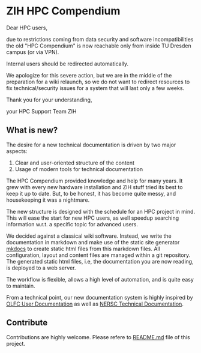 # ZIH HPC Compendium
<!--Pre-installed [software environments](../software/overview.md) allow for a quick start. To access-->
<!--our HPC resources, a short [project application](../application/overview.md) is required.-->

Dear HPC users,

due to restrictions coming from data security and software incompatibilities the old
"HPC Compendium" is now reachable only from inside TU Dresden campus (or via VPN).

Internal users should be redirected automatically.

We apologize for this severe action, but we are in the middle of the preparation for a wiki
relaunch, so we do not want to redirect resources to fix technical/security issues for a system
that will last only a few weeks.

Thank you for your understanding,

your HPC Support Team ZIH

## What is new?

The desire for a new technical documentation is driven by two major aspects:

1. Clear and user-oriented structure of the content
1. Usage of modern tools for technical documentation

The HPC Compendium provided knowledge and help for many years. It grew with every new hardware
installation and ZIH stuff tried its best to keep it up to date. But, to be honest, it has become
quite messy, and housekeeping it was a nightmare.

The new structure is designed with the schedule for an HPC project in mind. This will ease the start
for new HPC users, as well speedup searching information w.r.t. a specific topic for advanced users.

We decided against a classical wiki software. Instead, we write the documentation in markdown and
make use of the static site generator [mkdocs](https://www.mkdocs.org/) to create static html files
from this markdown files. All configuration, layout and content files are managed within a git
repository. The generated static html files, i.e, the documentation you are now reading, is deployed
to a web server.

The workflow is flexible, allows a high level of automation, and is quite easy to maintain.

From a technical point, our new documentation system is highly inspired by
[OLFC User Documentation](https://docs.olcf.ornl.gov/) as well as
[NERSC Technical Documentation](https://nersc.gitlab.io/).

## Contribute

Contributions are highly welcome. Please refere to
[README.md](https://gitlab.hrz.tu-chemnitz.de/zih/hpc-compendium/hpc-compendium/-/blob/main/doc.zih.tu-dresden.de/README.md)
file of this project.
